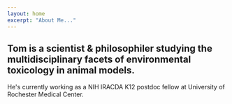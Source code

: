 ```yaml
---
layout: home
excerpt: "About Me..."
---
```


## Tom is a scientist & philosophiler studying the multidisciplinary facets of environmental toxicology in animal models.

He's currently working as a NIH IRACDA K12 postdoc fellow at University of Rochester Medical Center.
